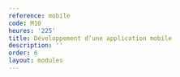 ```yaml
---
reference: mobile
code: M10
heures: '225'
title: Développement d’une application mobile
description: ''
order: 6
layout: modules
---
```

